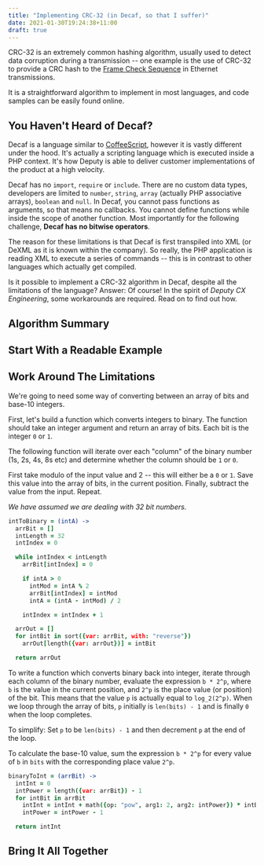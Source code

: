 ```yaml
---
title: "Implementing CRC-32 (in Decaf, so that I suffer)"
date: 2021-01-30T19:24:38+11:00
draft: true
---
```


CRC-32 is an extremely common hashing algorithm, usually used to detect data corruption during a transmission -- one example is the use of CRC-32 to provide a CRC hash to the [Frame Check Sequence](https://en.wikipedia.org/wiki/Frame_check_sequence) in Ethernet transmissions.

It is a straightforward algorithm to implement in most languages, and code samples can be easily found online.

## You Haven't Heard of Decaf?

Decaf is a language similar to [CoffeeScript](https://coffeescript.org), however it is vastly different under the hood. It's actually a scripting language which is executed inside a PHP context. It's how Deputy is able to deliver customer implementations of the product at a high velocity.

Decaf has no `import`, `require` or `include`. There are no custom data types, developers are limited to `number`, `string`, `array` (actually PHP associative arrays), `boolean` and `null`. In Decaf, you cannot pass functions as arguments, so that means no callbacks. You cannot define functions while inside the scope of another function. Most importantly for the following challenge, **Decaf has no bitwise operators**.

The reason for these limitations is that Decaf is first transpiled into XML (or DeXML as it is known within the company). So really, the PHP application is reading XML to execute a series of commands -- this is in contrast to other languages which actually get compiled.

Is it possible to implement a CRC-32 algorithm in Decaf, despite all the limitations of the language? Answer: Of course! In the spirit of _Deputy CX Engineering_, some workarounds are required. Read on to find out how.

## Algorithm Summary

## Start With a Readable Example

## Work Around The Limitations


We're going to need some way of converting between an array of bits and base-10 integers.

First, let's build a function which converts integers to binary. The function should take an integer argument and return an array of bits. Each bit is the integer `0` or `1`.

The following function will iterate over each "column" of the binary number (1s, 2s, 4s, 8s etc) and determine whether the column should be `1` or `0`.

First take modulo of the input value and 2 -- this will either be a `0` or `1`. Save this value into the array of bits, in the current position. Finally, subtract the value from the input. Repeat.

_We have assumed we are dealing with 32 bit numbers._

```coffeescript
intToBinary = (intA) ->
  arrBit = []
  intLength = 32
  intIndex = 0

  while intIndex < intLength
    arrBit[intIndex] = 0

    if intA > 0
      intMod = intA % 2
      arrBit[intIndex] = intMod
      intA = (intA - intMod) / 2

    intIndex = intIndex + 1

  arrOut = []
  for intBit in sort({var: arrBit, with: "reverse"})
    arrOut[length({var: arrOut})] = intBit

  return arrOut
```

To write a function which converts binary back into integer, iterate through each column of the binary number, evaluate the expression `b * 2^p`, where `b` is the value in the current position, and `2^p` is the place value (or position) of the bit. This means that the value `p` is actually equal to `log_2(2^p)`. When we loop through the array of bits, `p` initially is `len(bits) - 1` and is finally `0` when the loop completes.

To simplify: Set `p` to be `len(bits) - 1` and then decrement `p` at the end of the loop.

To calculate the base-10 value, sum the expression `b * 2^p` for every value of `b` in `bits` with the corresponding place value `2^p`.

```coffeescript
binaryToInt = (arrBit) ->
  intInt = 0
  intPower = length({var: arrBit}) - 1
  for intBit in arrBit
    intInt = intInt + math({op: "pow", arg1: 2, arg2: intPower}) * intBit
    intPower = intPower - 1

  return intInt

```

## Bring It All Together


